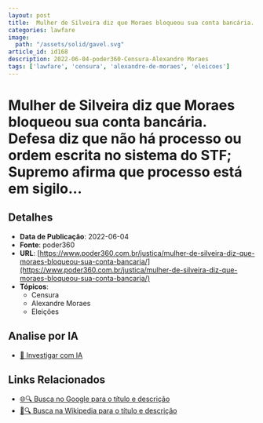 ```yaml
---
layout: post
title:  Mulher de Silveira diz que Moraes bloqueou sua conta bancária. Defesa diz que não há processo ou ordem escrita no sistema do STF; Supremo afirma que processo está em sigilo...
categories: lawfare
image: 
  path: "/assets/solid/gavel.svg"
article_id: id168
description: 2022-06-04-poder360-Censura-Alexandre Moraes
tags: ['lawfare', 'censura', 'alexandre-de-moraes', 'eleicoes']
---
```


# Mulher de Silveira diz que Moraes bloqueou sua conta bancária. Defesa diz que não há processo ou ordem escrita no sistema do STF; Supremo afirma que processo está em sigilo...

## Detalhes
- **Data de Publicação**: 2022-06-04
- **Fonte**: poder360
- **URL**: [https://www.poder360.com.br/justica/mulher-de-silveira-diz-que-moraes-bloqueou-sua-conta-bancaria/](https://www.poder360.com.br/justica/mulher-de-silveira-diz-que-moraes-bloqueou-sua-conta-bancaria/)
- **Tópicos**:
  - Censura
  - Alexandre Moraes
  - Eleições

## Analise por IA
- [🤖 Investigar com IA](https://www.perplexity.ai/search?q=%22not%C3%ADcia%20artigo%20Brasil%22%20Mulher%20de%20Silveira%20diz%20que%20Moraes%20bloqueou%20sua%20conta%20banc%C3%A1ria.%20Defesa%20diz%20que%20n%C3%A3o%20h%C3%A1%20processo%20ou%20ordem%20escrita%20no%20sistema%20do%20STF%3B%20Supremo%20afirma%20que%20processo%20est%C3%A1%20em%20sigilo...%20poder360%202022-06-04)

## Links Relacionados
- [🌐🔍 Busca no Google para o título e descrição](https://www.google.com/search?q=%22not%C3%ADcia%20artigo%20Brasil%22%20Mulher%20de%20Silveira%20diz%20que%20Moraes%20bloqueou%20sua%20conta%20banc%C3%A1ria.%20Defesa%20diz%20que%20n%C3%A3o%20h%C3%A1%20processo%20ou%20ordem%20escrita%20no%20sistema%20do%20STF%3B%20Supremo%20afirma%20que%20processo%20est%C3%A1%20em%20sigilo...%20poder360%202022-06-04)
- [📖🔍 Busca na Wikipedia para o título e descrição](https://pt.wikipedia.org/w/index.php?search=%22not%C3%ADcia%20artigo%20Brasil%22%20Mulher%20de%20Silveira%20diz%20que%20Moraes%20bloqueou%20sua%20conta%20banc%C3%A1ria.%20Defesa%20diz%20que%20n%C3%A3o%20h%C3%A1%20processo%20ou%20ordem%20escrita%20no%20sistema%20do%20STF%3B%20Supremo%20afirma%20que%20processo%20est%C3%A1%20em%20sigilo...%20poder360%202022-06-04)


